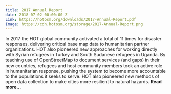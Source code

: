 ```yaml
---
title: 2017 Annual Report
date: 2018-07-02 00:00:00 Z
Link: https://hotosm.org/downloads/2017-Annual-Report.pdf
Image: https://cdn.hotosm.org/storage/2017-Annual-Report.png
---
```


In 2017 the HOT global community activated a total of 11 times for disaster responses, delivering critical base map data to humanitarian partner organizations. HOT also pioneered new approaches for working directly with Syrian refugees in Turkey and South Sudanese refugees in Uganda. By teaching use of OpenStreetMap to document services (and gaps) in their new countries, refugees and host community members took an active role in humanitarian response, pushing the system to become more accountable to the populations it seeks to serve. HOT also pioneered new methods of open data collection to make cities more resilient to natural hazards. **Read more…**
